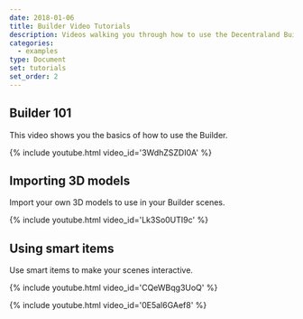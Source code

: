 ```yaml
---
date: 2018-01-06
title: Builder Video Tutorials
description: Videos walking you through how to use the Decentraland Builder to create scenes.
categories:
  - examples
type: Document
set: tutorials
set_order: 2
---
```


## Builder 101

This video shows you the basics of how to use the Builder.

{%  include youtube.html video_id='3WdhZSZDI0A'  %}

## Importing 3D models

Import your own 3D models to use in your Builder scenes.

{%  include youtube.html video_id='Lk3So0UTI9c'  %}

## Using smart items

Use smart items to make your scenes interactive.

{%  include youtube.html video_id='CQeWBqg3UoQ'  %}

{%  include youtube.html video_id='0E5al6GAef8'  %}
